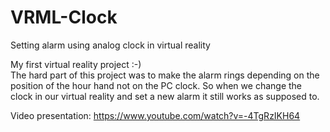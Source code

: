 # VRML-Clock 
Setting alarm using analog clock in virtual reality

My first virtual reality project :-) </br>
The hard part of this project was to make the alarm rings depending on the position of the hour hand not on the PC clock. So when we change the clock in our virtual reality and set a new alarm it still works as supposed to.

Video presentation:
https://www.youtube.com/watch?v=-4TgRzIKH64
